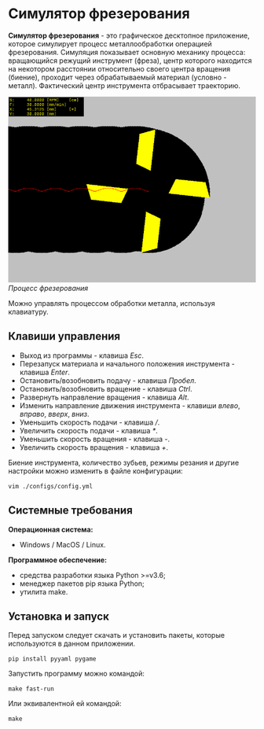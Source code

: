 # Симулятор фрезерования

**Симулятор фрезерования** - это графическое десктопное приложение, которое симулирует процесс металлообработки операцией фрезерования. Симуляция показывает основную механику процесса: вращающийся режущий инструмент (фреза), центр которого находится на некотором расстоянии относительно своего центра вращения (биение), проходит через обрабатываемый материал (условно - металл). Фактический центр инструмента отбрасывает траекторию.

![Фрезерование](./millsim.png "Процесс фрезерования")\
*Процесс фрезерования*

Можно управлять процессом обработки металла, используя клавиатуру.

## Клавиши управления

* Выход из программы - клавиша *Esc*.
* Перезапуск материала и начального положения инструмента - клавиша *Enter*.
* Остановить/возобновить подачу - клавиша *Пробел*.
* Остановить/возобновить вращение - клавиша *Ctrl*.
* Развернуть направление вращения - клавиша *Alt*.
* Изменить направление движения инструмента - клавиши *влево*, *вправо*, *вверх*, *вниз*.
* Уменьшить скорость подачи - клавиша */*.
* Увеличить скорость подачи - клавиша *\**.
* Уменьшить скорость вращения - клавиша *-*.
* Увеличить скорость вращения - клавиша *+*.

Биение инструмента, количество зубьев, режимы резания и другие настройки можно изменить в файле конфигурации:

```
vim ./configs/config.yml
```

## Системные требования

**Операционная система:**

- Windows / MacOS / Linux.

**Программное обеспечение:**

- средства разработки языка Python >=v3.6;
- менеджер пакетов pip языка Python;
- утилита make.

## Установка и запуск

Перед запуском следует скачать и установить пакеты, которые используются в данном приложении.

```
pip install pyyaml pygame
```

Запустить программу можно командой:

```
make fast-run
```

Или эквивалентной ей командой:

```
make
```

